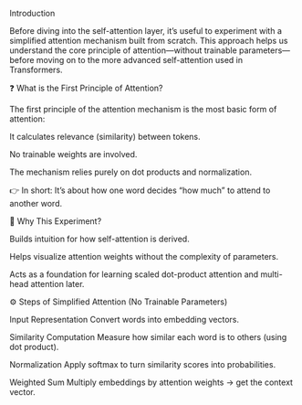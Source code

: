 Introduction

Before diving into the self-attention layer, it’s useful to experiment with a simplified attention mechanism built from scratch.
This approach helps us understand the core principle of attention—without trainable parameters—before moving on to the more advanced self-attention used in Transformers.

❓ What is the First Principle of Attention?

The first principle of the attention mechanism is the most basic form of attention:

It calculates relevance (similarity) between tokens.

No trainable weights are involved.

The mechanism relies purely on dot products and normalization.

👉 In short: It’s about how one word decides “how much” to attend to another word.

🧪 Why This Experiment?

Builds intuition for how self-attention is derived.

Helps visualize attention weights without the complexity of parameters.

Acts as a foundation for learning scaled dot-product attention and multi-head attention later.

⚙️ Steps of Simplified Attention (No Trainable Parameters)

Input Representation
Convert words into embedding vectors.

Similarity Computation
Measure how similar each word is to others (using dot product).

Normalization
Apply softmax to turn similarity scores into probabilities.

Weighted Sum
Multiply embeddings by attention weights → get the context vector.
